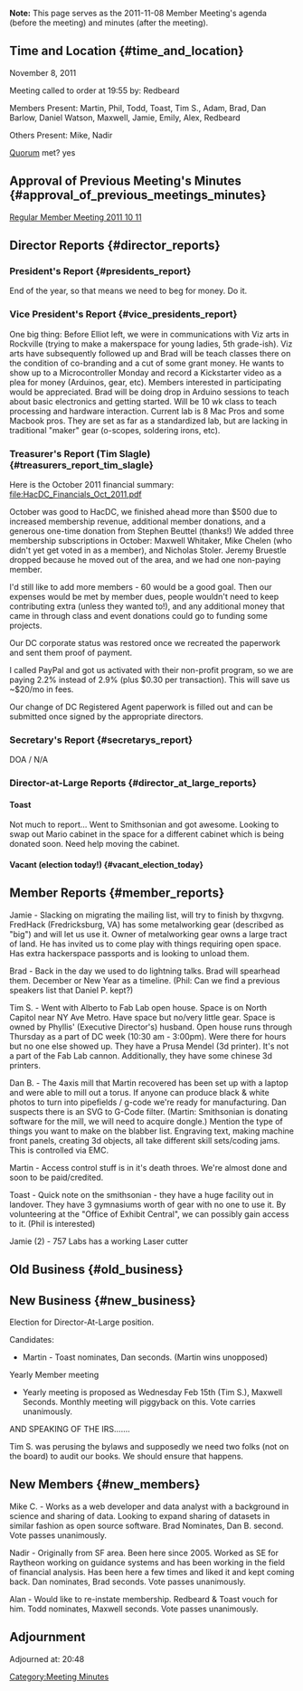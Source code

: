 **Note:** This page serves as the 2011-11-08 Member Meeting's agenda
(before the meeting) and minutes (after the meeting).

## Time and Location {#time_and_location}

November 8, 2011

Meeting called to order at 19:55 by: Redbeard

Members Present: Martin, Phil, Todd, Toast, Tim S., Adam, Brad, Dan
Barlow, Daniel Watson, Maxwell, Jamie, Emily, Alex, Redbeard

Others Present: Mike, Nadir

[Quorum](Quorum) met? yes

## Approval of Previous Meeting's Minutes {#approval_of_previous_meetings_minutes}

[Regular Member Meeting 2011 10
11](Regular_Member_Meeting_2011_10_11)

## Director Reports {#director_reports}

### President's Report {#presidents_report}

End of the year, so that means we need to beg for money. Do it.

### Vice President's Report {#vice_presidents_report}

One big thing: Before Elliot left, we were in communications with Viz
arts in Rockville (trying to make a makerspace for young ladies, 5th
grade-ish). Viz arts have subsequently followed up and Brad will be
teach classes there on the condition of co-branding and a cut of some
grant money. He wants to show up to a Microcontroller Monday and record
a Kickstarter video as a plea for money (Arduinos, gear, etc). Members
interested in participating would be appreciated. Brad will be doing
drop in Arduino sessions to teach about basic electronics and getting
started. Will be 10 wk class to teach processing and hardware
interaction. Current lab is 8 Mac Pros and some Macbook pros. They are
set as far as a standardized lab, but are lacking in traditional "maker"
gear (o-scopes, soldering irons, etc).

### Treasurer's Report (Tim Slagle) {#treasurers_report_tim_slagle}

Here is the October 2011 financial summary:
<file:HacDC_Financials_Oct_2011.pdf>

October was good to HacDC, we finished ahead more than \$500 due to
increased membership revenue, additional member donations, and a
generous one-time donation from Stephen Beuttel (thanks!) We added three
membership subscriptions in October: Maxwell Whitaker, Mike Chelen (who
didn't yet get voted in as a member), and Nicholas Stoler. Jeremy
Bruestle dropped because he moved out of the area, and we had one
non-paying member.

I'd still like to add more members - 60 would be a good goal. Then our
expenses would be met by member dues, people wouldn't need to keep
contributing extra (unless they wanted to!), and any additional money
that came in through class and event donations could go to funding some
projects.

Our DC corporate status was restored once we recreated the paperwork and
sent them proof of payment.

I called PayPal and got us activated with their non-profit program, so
we are paying 2.2% instead of 2.9% (plus \$0.30 per transaction). This
will save us \~\$20/mo in fees.

Our change of DC Registered Agent paperwork is filled out and can be
submitted once signed by the appropriate directors.

### Secretary's Report {#secretarys_report}

DOA / N/A

### Director-at-Large Reports {#director_at_large_reports}

#### Toast

Not much to report… Went to Smithsonian and got awesome. Looking to swap
out Mario cabinet in the space for a different cabinet which is being
donated soon. Need help moving the cabinet.

#### Vacant (election today!) {#vacant_election_today}

## Member Reports {#member_reports}

Jamie - Slacking on migrating the mailing list, will try to finish by
thxgvng. FredHack (Fredricksburg, VA) has some metalworking gear
(described as "big") and will let us use it. Owner of metalworking gear
owns a large tract of land. He has invited us to come play with things
requiring open space. Has extra hackerspace passports and is looking to
unload them.

Brad - Back in the day we used to do lightning talks. Brad will
spearhead them. December or New Year as a timeline. (Phil: Can we find a
previous speakers list that Daniel P. kept?)

Tim S. - Went with Alberto to Fab Lab open house. Space is on North
Capitol near NY Ave Metro. Have space but no/very little gear. Space is
owned by Phyllis' (Executive Director's) husband. Open house runs
through Thursday as a part of DC week (10:30 am - 3:00pm). Were there
for hours but no one else showed up. They have a Prusa Mendel (3d
printer). It's not a part of the Fab Lab cannon. Additionally, they have
some chinese 3d printers.

Dan B. - The 4axis mill that Martin recovered has been set up with a
laptop and were able to mill out a torus. If anyone can produce black &
white photos to turn into pipefields / g-code we're ready for
manufacturing. Dan suspects there is an SVG to G-Code filter. (Martin:
Smithsonian is donating software for the mill, we will need to acquire
dongle.) Mention the type of things you want to make on the blabber
list. Engraving text, making machine front panels, creating 3d objects,
all take different skill sets/coding jams. This is controlled via EMC.

Martin - Access control stuff is in it's death throes. We're almost done
and soon to be paid/credited.

Toast - Quick note on the smithsonian - they have a huge facility out in
landover. They have 3 gymnasiums worth of gear with no one to use it. By
volunteering at the "Office of Exhibit Central", we can possibly gain
access to it. (Phil is interested)

Jamie (2) - 757 Labs has a working Laser cutter

## Old Business {#old_business}

## New Business {#new_business}

Election for Director-At-Large position.

Candidates:

-   Martin - Toast nominates, Dan seconds. (Martin wins unopposed)

Yearly Member meeting

-   Yearly meeting is proposed as Wednesday Feb 15th (Tim S.), Maxwell
    Seconds. Monthly meeting will piggyback on this. Vote carries
    unanimously.

AND SPEAKING OF THE IRS.......

Tim S. was perusing the bylaws and supposedly we need two folks (not on
the board) to audit our books. We should ensure that happens.

## New Members {#new_members}

Mike C. - Works as a web developer and data analyst with a background in
science and sharing of data. Looking to expand sharing of datasets in
similar fashion as open source software. Brad Nominates, Dan B. second.
Vote passes unanimously.

Nadir - Originally from SF area. Been here since 2005. Worked as SE for
Raytheon working on guidance systems and has been working in the field
of financial analysis. Has been here a few times and liked it and kept
coming back. Dan nominates, Brad seconds. Vote passes unanimously.

Alan - Would like to re-instate membership. Redbeard & Toast vouch for
him. Todd nominates, Maxwell seconds. Vote passes unanimously.

## Adjournment

Adjourned at: 20:48

[Category:Meeting Minutes](Category:Meeting_Minutes)
